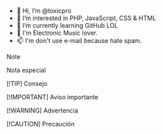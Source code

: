 - 👋 Hi, I’m @toxicpro
- 👀 I’m interested in PHP, JavaScript, CSS & HTML
- 🌱 I’m currently learning GitHub LOL
- 💞️ I'm Electronic Music lover.
- 📫 I'm don't use e-mail because hate spam.

<!---
toxicpro/toxicpro is a ✨ special ✨ repository because its `README.md` (this file) appears on your GitHub profile.
You can click the Preview link to take a look at your changes.
--->

>[!NOTE]
>Nota especial
>
>[!TIP]
>Consejo
>
>[!IMPORTANT]
>Aviso importante
>
>[!WARNING]
>Advertencia
>
>[!CAUTION]
>Precaución
